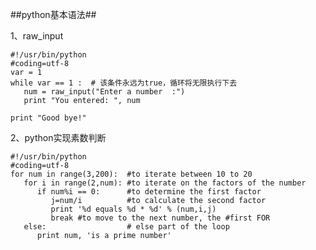 ##python基本语法##

1、raw_input

	#!/usr/bin/python
	#coding=utf-8
	var = 1
	while var == 1 :  # 该条件永远为true，循环将无限执行下去
	   num = raw_input("Enter a number  :")
	   print "You entered: ", num
	
	print "Good bye!"


2、python实现素数判断

	#!/usr/bin/python
	#coding=utf-8
	for num in range(3,200):  #to iterate between 10 to 20
	   for i in range(2,num): #to iterate on the factors of the number
	      if num%i == 0:      #to determine the first factor
	         j=num/i          #to calculate the second factor
	         print '%d equals %d * %d' % (num,i,j)
	         break #to move to the next number, the #first FOR
	   else:                  # else part of the loop
	      print num, 'is a prime number'